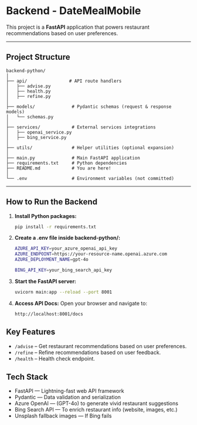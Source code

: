 # Backend - DateMealMobile

This project is a **FastAPI** application that powers restaurant recommendations based on user preferences.

---

## Project Structure

```plaintext
backend-python/
│
├── api/                # API route handlers
│   ├── advise.py
│   ├── health.py
│   ├── refine.py
│
├── models/              # Pydantic schemas (request & response models)
│   └── schemas.py
│
├── services/            # External services integrations
│   ├── openai_service.py
│   ├── bing_service.py
│
├── utils/               # Helper utilities (optional expansion)
│
├── main.py              # Main FastAPI application
├── requirements.txt     # Python dependencies
├── README.md            # You are here!
│
└── .env                 # Environment variables (not committed)
```
---

## How to Run the Backend

1. **Install Python packages:**

   ```bash
   pip install -r requirements.txt
   ```

2. **Create a .env file inside backend-python/:**
    ```bash
    AZURE_API_KEY=your_azure_openai_api_key
    AZURE_ENDPOINT=https://your-resource-name.openai.azure.com
    AZURE_DEPLOYMENT_NAME=gpt-4o

    BING_API_KEY=your_bing_search_api_key
    ```

3. **Start the FastAPI server:**
    ```bash
    uvicorn main:app --reload --port 8001
    ```

4. **Access API Docs:**
    Open your browser and navigate to:
    ```
    http://localhost:8001/docs
    ```


## Key Features
- ```/advise``` – Get restaurant recommendations based on user preferences.
- ```/refine``` – Refine recommendations based on user feedback.
- ```/health``` – Health check endpoint.


## Tech Stack
 - FastAPI — Lightning-fast web API framework
- Pydantic — Data validation and serialization
- Azure OpenAI — (GPT-4o) to generate vivid restaurant suggestions
- Bing Search API — To enrich restaurant info (website, images, etc.)
- Unsplash fallback images — If Bing fails